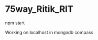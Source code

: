 # 75way_Ritik_RIT

<!-- command to run the project  -->
npm start

<!-- Atlas is having some issues so it is not cnnecting to atlas.  -->
Working on localhost in mongodb compass
